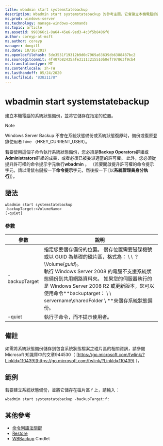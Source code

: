 ```yaml
---
title: wbadmin start systemstatebackup
description: Wbadmin start systemstatebackup 的參考主題，它會建立本機電腦的系統狀態備份，並將它儲存在指定的位置。
ms.prod: windows-server
ms.technology: manage-windows-commands
ms.topic: article
ms.assetid: 998366c1-0a64-45e6-9ed3-4c3f5b8406f0
author: coreyp-at-msft
ms.author: coreyp
manager: dongill
ms.date: 10/16/2017
ms.openlocfilehash: 5de3531f19312b9d0d7969a63639db6388487bc2
ms.sourcegitcommit: 4f407b82435afe3111c215510b0ef797863f9cb4
ms.translationtype: MT
ms.contentlocale: zh-TW
ms.lasthandoff: 05/24/2020
ms.locfileid: "83821178"
---
```

# <a name="wbadmin-start-systemstatebackup"></a>wbadmin start systemstatebackup



建立本機電腦的系統狀態備份，並將它儲存在指定的位置。

> [!NOTE]
> Windows Server Backup 不會在系統狀態備份或系統狀態復原時，備份或復原登錄使用者 hive （HKEY_CURRENT_USER）。

若要使用這個子命令執行系統狀態備份，您必須是**Backup Operators**群組或**Administrators**群組的成員，或者必須已被委派適當的許可權。 此外，您必須從提升許可權的命令提示字元執行**wbadmin** 。 （若要開啟提升許可權的命令提示字元，請以滑鼠右鍵按一下**命令提示**字元，然後按一下 [以**系統管理員身分執行**]）。

## <a name="syntax"></a>語法

```
wbadmin start systemstatebackup
-backupTarget:<VolumeName>
[-quiet]
```

### <a name="parameters"></a>參數

|   參數   |                                                                                                                                                                                                                      說明                                                                                                                                                                                                                      |
|---------------|-------------------------------------------------------------------------------------------------------------------------------------------------------------------------------------------------------------------------------------------------------------------------------------------------------------------------------------------------------------------------------------------------------------------------------------------------------|
| -backupTarget | 指定您要儲存備份的位置。 儲存位置需要磁碟機號或以 GUID 為基礎的磁片區，格式為： \\ \\ ？ \Volume{*guid*}。</br>執行 Windows Server 2008 的電腦不支援系統狀態備份到共用網路資料夾。 如果您的伺服器執行的是 Windows Server 2008 R2 或更新版本，您可以使用命令**backuptarget： \\ \\ servername\sharedFolder \\ **來儲存系統狀態備份。 |
|    -quiet     |                                                                                                                                                                                                   執行子命令，而不提示使用者。                                                                                                                                                                                                    |

## <a name="remarks"></a>備註

如需將系統狀態備份儲存到包含系統狀態檔案之磁片區的相關資訊，請參閱 Microsoft 知識庫中的文章944530（ [https://go.microsoft.com/fwlink/?LinkId=110439](https://go.microsoft.com/fwlink/?LinkId=110439) ）。

## <a name="examples"></a>範例

若要建立系統狀態備份，並將它儲存在磁片區 f 上，請輸入：
```
wbadmin start systemstatebackup -backupTarget:f:
```

## <a name="additional-references"></a>其他參考

- [命令列語法關鍵](command-line-syntax-key.md)
-   [Restore](wbadmin.md)
-   [WBBackup](https://technet.microsoft.com/library/jj902459.aspx) Cmdlet